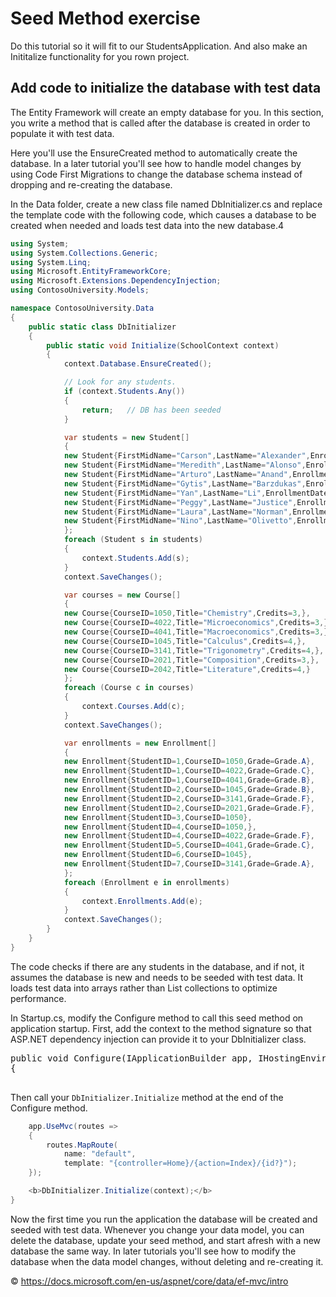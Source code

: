 # Seed Method exercise
Do this tutorial so it will fit to our StudentsApplication. And also make an Inititalize functionality for you rown project.

## Add code to initialize the database with test data    

The Entity Framework will create an empty database for you. In this section, you write a method that is called after the database is created in order to populate it with test data.

Here you'll use the EnsureCreated method to automatically create the database. In a later tutorial you'll see how to handle model changes by using Code First Migrations to change the database schema instead of dropping and re-creating the database.

In the Data folder, create a new class file named DbInitializer.cs and replace the template code with the following code, which causes a database to be created when needed and loads test data into the new database.4

````C#  
using System;
using System.Collections.Generic;
using System.Linq;
using Microsoft.EntityFrameworkCore;
using Microsoft.Extensions.DependencyInjection;
using ContosoUniversity.Models;

namespace ContosoUniversity.Data
{
    public static class DbInitializer
    {
        public static void Initialize(SchoolContext context)
        {
            context.Database.EnsureCreated();

            // Look for any students.
            if (context.Students.Any())
            {
                return;   // DB has been seeded
            }

            var students = new Student[]
            {
            new Student{FirstMidName="Carson",LastName="Alexander",EnrollmentDate=DateTime.Parse("2005-09-01")},
            new Student{FirstMidName="Meredith",LastName="Alonso",EnrollmentDate=DateTime.Parse("2002-09-01")},
            new Student{FirstMidName="Arturo",LastName="Anand",EnrollmentDate=DateTime.Parse("2003-09-01")},
            new Student{FirstMidName="Gytis",LastName="Barzdukas",EnrollmentDate=DateTime.Parse("2002-09-01")},
            new Student{FirstMidName="Yan",LastName="Li",EnrollmentDate=DateTime.Parse("2002-09-01")},
            new Student{FirstMidName="Peggy",LastName="Justice",EnrollmentDate=DateTime.Parse("2001-09-01")},
            new Student{FirstMidName="Laura",LastName="Norman",EnrollmentDate=DateTime.Parse("2003-09-01")},
            new Student{FirstMidName="Nino",LastName="Olivetto",EnrollmentDate=DateTime.Parse("2005-09-01")}
            };
            foreach (Student s in students)
            {
                context.Students.Add(s);
            }
            context.SaveChanges();

            var courses = new Course[]
            {
            new Course{CourseID=1050,Title="Chemistry",Credits=3,},
            new Course{CourseID=4022,Title="Microeconomics",Credits=3,},
            new Course{CourseID=4041,Title="Macroeconomics",Credits=3,},
            new Course{CourseID=1045,Title="Calculus",Credits=4,},
            new Course{CourseID=3141,Title="Trigonometry",Credits=4,},
            new Course{CourseID=2021,Title="Composition",Credits=3,},
            new Course{CourseID=2042,Title="Literature",Credits=4,}
            };
            foreach (Course c in courses)
            {
                context.Courses.Add(c);
            }
            context.SaveChanges();

            var enrollments = new Enrollment[]
            {
            new Enrollment{StudentID=1,CourseID=1050,Grade=Grade.A},
            new Enrollment{StudentID=1,CourseID=4022,Grade=Grade.C},
            new Enrollment{StudentID=1,CourseID=4041,Grade=Grade.B},
            new Enrollment{StudentID=2,CourseID=1045,Grade=Grade.B},
            new Enrollment{StudentID=2,CourseID=3141,Grade=Grade.F},
            new Enrollment{StudentID=2,CourseID=2021,Grade=Grade.F},
            new Enrollment{StudentID=3,CourseID=1050},
            new Enrollment{StudentID=4,CourseID=1050,},
            new Enrollment{StudentID=4,CourseID=4022,Grade=Grade.F},
            new Enrollment{StudentID=5,CourseID=4041,Grade=Grade.C},
            new Enrollment{StudentID=6,CourseID=1045},
            new Enrollment{StudentID=7,CourseID=3141,Grade=Grade.A},
            };
            foreach (Enrollment e in enrollments)
            {
                context.Enrollments.Add(e);
            }
            context.SaveChanges();
        }
    }
}

```` 

The code checks if there are any students in the database, and if not, it assumes the database is new and needs to be seeded with test data. It loads test data into arrays rather than List<T> collections to optimize performance.

In Startup.cs, modify the Configure method to call this seed method on application startup. First, add the context to the method signature so that ASP.NET dependency injection can provide it to your DbInitializer class.

<pre>
public void Configure(IApplicationBuilder app, IHostingEnvironment env, <b>SchoolContext context</b>)
{
   
</pre> 

Then call your ````DbInitializer.Initialize```` method at the end of the Configure method.

```` C#
    app.UseMvc(routes =>
    {
        routes.MapRoute(
            name: "default",
            template: "{controller=Home}/{action=Index}/{id?}");
    });

    <b>DbInitializer.Initialize(context);</b>
}

```` 
Now the first time you run the application the database will be created and seeded with test data. Whenever you change your data model, you can delete the database, update your seed method, and start afresh with a new database the same way. In later tutorials you'll see how to modify the database when the data model changes, without deleting and re-creating it.



&copy; https://docs.microsoft.com/en-us/aspnet/core/data/ef-mvc/intro
